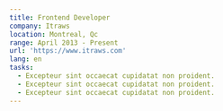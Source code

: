 ```yaml
---
title: Frontend Developer
company: Itraws
location: Montreal, Qc
range: April 2013 - Present
url: 'https://www.itraws.com'
lang: en
tasks:
  - Excepteur sint occaecat cupidatat non proident.
  - Excepteur sint occaecat cupidatat non proident.
  - Excepteur sint occaecat cupidatat non proident.
---
```

